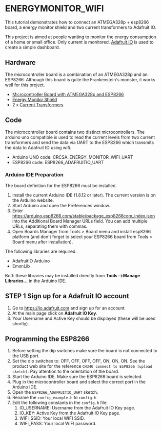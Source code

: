 # ENERGYMONITOR_WIFI
This tutorial demonstrates how to connect an ATMEGA328p + esp8266 board, a energy monitor shield and two current transformers to Adafruit IO.

This project is aimed at people wanting to monitor the energy consumption of a home or small office. Only current is monitored. [Adafruit IO](https://io.adafruit.com/) is used to create a simple dashboard.

## Hardware
The microcontroller board is a combination of an ATMEGA328p and an ESP8266. Although this board is quite the Frankenstein's monster, it works well for this project.

* [Microcontroller Board with ATMEGA328p and ESP8266](https://www.crcibernetica.com/uno-atmega328p-esp8266-usb-ttl-ch340g/)
* [Energy Monitor Shield](https://www.crcibernetica.com/energy-monitor-shield-v0-2/)
* 2 x [Current Transformers](https://www.crcibernetica.com/non-invasive-ac-current-sensor-sct-013-100a-max/)

## Code
The microcontroller board contains two distinct microcontrollers. The arduino uno compatible is used to read the current levels from two current transformers and send the data via UART to the ESP8266 which transmits the data to Adafruit IO using wifi.

* Arduino UNO code: CRCSA_ENERGY_MONITOR_WIFI_UART
* ESP8266 code: ESP8266_ADAFRUITIO_UART

### Arduino IDE Preparation
The board definition for the ESP8266 must be installed.

1. Install the current Arduino IDE (1.8.12 or later). The current version is on the Arduino website.
1. Start Arduino and open the Preferences window.
1. Enter https://arduino.esp8266.com/stable/package_esp8266com_index.json into the Additional Board Manager URLs field. You can add multiple URLs, separating them with commas.
1. Open Boards Manager from Tools > Board menu and install esp8266 platform (and don't forget to select your ESP8266 board from Tools > Board menu after installation).

The following libraries are required:
* AdafruitIO Arduino
* EmonLib

Both these libraries may be installed directly from **Tools-->Manage Libraries...** in the Arduino IDE.

## STEP 1 Sign up for a Adafruit IO account
1. Go to https://io.adafruit.com and sign up for an account.
1. At the main page click on **Adafruit IO Key**.
1. Your Username and Active Key should be displayed (these will be used shortly).

## Programming the ESP8266
1. Before setting the dip switches make sure the board is not connected to the USB port.
1. Set the dip switches to: OFF, OFF, OFF, OFF, ON, ON, ON. See the product web site for the reference `CH340 connect to ESP8266 (upload sketch)`. Pay attention to the orientation of the board.
1. Start the Arduino IDE. Make sure the ESP8266 board is selected.
1. Plug in the microcontroller board and select the correct port in the Arduino IDE.
1. Open the `ESP8266_ADAFRUITIO_UART` sketch.
1. Rename the `config_example.h` to `config.h`.
1. Edit the following constants in the `config.h` file: 
   1. IO_USERNAME: Username from the Adafruit IO Key page.
   1. IO_KEY: Active Key from the Adafruit IO Key page.
   1. WIFI_SSID: Your local WIFI SSID.
   1. WIFI_PASS: Your local WIFI password.

